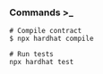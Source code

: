 ### Commands >_

```
# Compile contract
$ npx hardhat compile
```

```
# Run tests
npx hardhat test
```